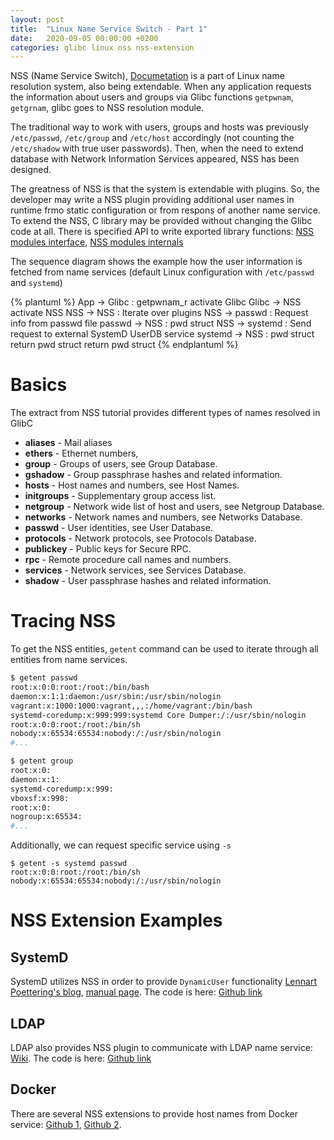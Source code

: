 ```yaml
---
layout: post
title:  "Linux Name Service Switch - Part 1"
date:   2020-09-05 00:00:00 +0200
categories: glibc linux nss nss-extension
---
```


NSS (Name Service Switch), [Documetation](https://www.gnu.org/software/libc/manual/html_node/Name-Service-Switch.html) is a part of Linux name resolution system, also being extendable. When any application requests the information about users and groups via Glibc functions `getpwnam`, `getgrnam`, glibc goes to NSS resolution module.

The traditional way to work with users, groups and hosts was previously `/etc/passwd`, `/etc/group` and `/etc/host` accordingly (not counting the `/etc/shadow` with true user passwords). Then, when the need to extend database with Network Information Services appeared, NSS has been designed.

The greatness of NSS is that the system is extendable with plugins. So, the developer may write a NSS plugin providing additional user names in runtime frmo static configuration or from respons of another name service. To extend the NSS, C library may be provided without changing the Glibc code at all. There is specified API to write exported library functions: [NSS modules interface](https://www.gnu.org/software/libc/manual/html_node/NSS-Modules-Interface.html), [NSS modules internals](https://www.gnu.org/software/libc/manual/html_node/NSS-Module-Function-Internals.html)

The sequence diagram shows the example how the user information is fetched from name services (default Linux configuration with `/etc/passwd` and `systemd`)

{% plantuml %}
App -> Glibc : getpwnam_r
activate Glibc
Glibc -> NSS
activate NSS
NSS -> NSS : Iterate over plugins
NSS -> passwd : Request info from passwd file
passwd -> NSS : pwd struct
NSS -> systemd : Send request to external SystemD UserDB service
systemd -> NSS : pwd struct
return pwd struct
return pwd struct
{% endplantuml %}

# Basics

The extract from NSS tutorial provides different types of names resolved in GlibC
 * **aliases** - Mail aliases
 * **ethers** - Ethernet numbers,
 * **group** - Groups of users, see Group Database.
 * **gshadow** - Group passphrase hashes and related information.
 * **hosts** - Host names and numbers, see Host Names.
 * **initgroups** - Supplementary group access list.
 * **netgroup** - Network wide list of host and users, see Netgroup Database.
 * **networks** - Network names and numbers, see Networks Database.
 * **passwd** - User identities, see User Database.
 * **protocols** - Network protocols, see Protocols Database.
 * **publickey** - Public keys for Secure RPC.
 * **rpc** - Remote procedure call names and numbers.
 * **services** - Network services, see Services Database.
 * **shadow** - User passphrase hashes and related information.

# Tracing NSS

To get the NSS entities, `getent` command can be used to iterate through all entities from name services.

```bash
$ getent passwd
root:x:0:0:root:/root:/bin/bash
daemon:x:1:1:daemon:/usr/sbin:/usr/sbin/nologin
vagrant:x:1000:1000:vagrant,,,:/home/vagrant:/bin/bash
systemd-coredump:x:999:999:systemd Core Dumper:/:/usr/sbin/nologin
root:x:0:0:root:/root:/bin/sh
nobody:x:65534:65534:nobody:/:/usr/sbin/nologin
#...
```

```bash
$ getent group
root:x:0:
daemon:x:1:
systemd-coredump:x:999:
vboxsf:x:998:
root:x:0:
nogroup:x:65534:
#...
```

Additionally, we can request specific service using `-s`

```
$ getent -s systemd passwd
root:x:0:0:root:/root:/bin/sh
nobody:x:65534:65534:nobody:/:/usr/sbin/nologin
```

# NSS Extension Examples

## SystemD

SystemD utilizes NSS in order to provide `DynamicUser` functionality [Lennart Poettering's blog](http://0pointer.net/blog/dynamic-users-with-systemd.html), [manual page](https://www.freedesktop.org/software/systemd/man/nss-systemd.html). The code is here: [Github link](https://github.com/systemd/systemd/tree/master/src/nss-systemd)

## LDAP

LDAP also provides NSS plugin to communicate with LDAP name service: [Wiki](https://wiki.debian.org/LDAP/NSS). The code is here: [Github link](https://github.com/arthurdejong/nss-pam-ldapd)

## Docker

There are several NSS extensions to provide host names from Docker service: [Github 1](https://github.com/dex4er/nss-docker), [Github 2](https://github.com/danni/docker-nss).
